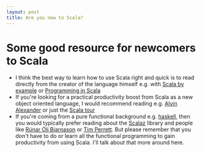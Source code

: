 ```yaml
---
layout: post
title: Are you new to Scala?
---
```

# Some good resource for newcomers to Scala
* I think the best way to learn how to use Scala right and quick is to read directly from the creator of the language himself e.g. with [Scala by example](https://www.scala-lang.org/old/sites/default/files/linuxsoft_archives/docu/files/ScalaByExample.pdf) or [Programming in Scala](https://booksites.artima.com/programming_in_scala_4ed)
* If you're looking for a practical productivity boost from Scala as a new object oriented language, I would recommend reading e.g. [Alvin Alexander](http://alvinalexander.com/scala/differences-scalaz-task-scala-future-referential-lazy/) or just the [Scala tour](https://docs.scala-lang.org/tour/tour-of-scala.html)
* If you're coming from a pure functional background e.g. [haskell](https://www.haskell.org/), then you would typically prefer reading about the [Scalaz](https://github.com/scalaz/scalaz) library and people like [Rúnar Óli Bjarnason](http://blog.higher-order.com/assets/trampolines.pdf) or [Tim Perrett](https://timperrett.com/2014/07/20/scalaz-task-the-missing-documentation/). But please remember that you don't have to do or learn all the functional programming to gain productivity from using Scala. I'll talk about that more around here.
